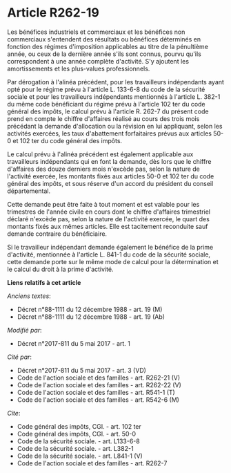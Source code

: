 # Article R262-19

Les bénéfices industriels et commerciaux et les bénéfices non commerciaux s'entendent des résultats ou bénéfices déterminés
en fonction des régimes d'imposition applicables au titre de la pénultième année, ou ceux de la dernière année s'ils sont
connus, pourvu qu'ils correspondent à une année complète d'activité. S'y ajoutent les amortissements et les plus-values
professionnels. 

Par dérogation à l'alinéa précédent, pour les travailleurs indépendants ayant opté pour le régime prévu à l'article L.
133-6-8 du code de la sécurité sociale et pour les travailleurs indépendants mentionnés à l'article L. 382-1 du même code
bénéficiant du régime prévu à l'article 102 ter du code général des impôts, le calcul prévu à l'article R. 262-7 du présent
code prend en compte le chiffre d'affaires réalisé au cours des trois mois précédant la demande d'allocation ou la révision
en lui appliquant, selon les activités exercées, les taux d'abattement forfaitaires prévus aux articles 50-0 et 102 ter du
code général des impôts. 

Le calcul prévu à l'alinéa précédent est également applicable aux travailleurs indépendants qui en font la demande, dès lors
que le chiffre d'affaires des douze derniers mois n'excède pas, selon la nature de l'activité exercée, les montants fixés aux
articles 50-0 et 102 ter du code général des impôts, et sous réserve d'un accord du président du conseil départemental. 

Cette demande peut être faite à tout moment et est valable pour les trimestres de l'année civile en cours dont le chiffre
d'affaires trimestriel déclaré n'excède pas, selon la nature de l'activité exercée, le quart des montants fixés aux mêmes
articles. Elle est tacitement reconduite sauf demande contraire du bénéficiaire. 

Si le travailleur indépendant demande également le bénéfice de la prime d'activité, mentionnée à l'article L. 841-1 du code
de la sécurité sociale, cette demande porte sur le même mode de calcul pour la détermination et le calcul du droit à la prime
d'activité.

**Liens relatifs à cet article**

_Anciens textes_:

  - Décret n°88-1111 du 12 décembre 1988 - art. 19 (M)
  - Décret n°88-1111 du 12 décembre 1988 - art. 19 (Ab)

_Modifié par_:

  - Décret n°2017-811 du 5 mai 2017 - art. 1

_Cité par_:

  - Décret n°2017-811 du 5 mai 2017 - art. 3 (VD)
  - Code de l'action sociale et des familles - art. R262-21 (V)
  - Code de l'action sociale et des familles - art. R262-22 (V)
  - Code de l'action sociale et des familles - art. R541-1 (T)
  - Code de l'action sociale et des familles - art. R542-6 (M)

_Cite_:

  - Code général des impôts, CGI. - art. 102 ter
  - Code général des impôts, CGI. - art. 50-0
  - Code de la sécurité sociale. - art. L133-6-8
  - Code de la sécurité sociale. - art. L382-1
  - Code de la sécurité sociale. - art. L841-1 (V)
  - Code de l'action sociale et des familles - art. R262-7
